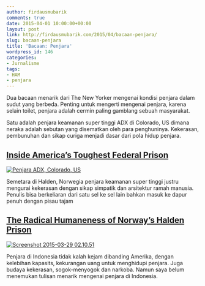 ```yaml
---
author: firdausmubarik
comments: true
date: 2015-04-01 10:00:00+00:00
layout: post
link: http://firdausmubarik.com/2015/04/bacaan-penjara/
slug: bacaan-penjara
title: 'Bacaan: Penjara'
wordpress_id: 146
categories:
- Jurnalisme
tags:
- HAM
- penjara
---
```


Dua bacaan menarik dari The New Yorker mengenai kondisi penjara dalam sudut yang berbeda. Penting untuk mengerti mengenai penjara, karena selain toilet, penjara adalah cermin paling gamblang sebuah masyarakat.

Satu adalah penjara keamanan super tinggi ADX di Colorado, US dimana neraka adalah sebutan yang disematkan oleh para penghuninya. Kekerasan, pembunuhan dan sikap curiga menjadi dasar dari pola hidup penjara.


## [Inside America’s Toughest Federal Prison](http://www.nytimes.com/2015/03/29/magazine/inside-americas-toughest-federal-prison.html)


[![Penjara ADX, Colorado, US](http://firdausmubarik.com/wp-content/uploads/2015/03/Screenshot-2015-03-29-02.09.57-1024x513.png)](http://www.nytimes.com/2015/03/29/magazine/inside-americas-toughest-federal-prison.html)

Semetara di Halden, Norwegia penjara keamanan super tinggi justru mengurai kekerasan dengan sikap simpatik dan arsitektur ramah manusia. Penulis bisa berkeliaran dari satu sel ke sel lain bahkan masuk ke dapur penuh dengan pisau tajam


## [The Radical Humaneness of Norway’s Halden Prison](http://www.nytimes.com/2015/03/29/magazine/inside-americas-toughest-federal-prison.html)


[![Screenshot 2015-03-29 02.10.51](http://firdausmubarik.com/wp-content/uploads/2015/03/Screenshot-2015-03-29-02.10.51.png)](http://www.nytimes.com/2015/03/29/magazine/inside-americas-toughest-federal-prison.html)

Penjara di Indonesia tidak kalah kejam dibanding Amerika, dengan kelebihan kapasits, kekurangan uang untuk menghidupi penjara. Juga budaya kekerasan, sogok-menyogok dan narkoba. Namun saya belum menemukan tulisan menarik mengenai penjara di Indonesia.


